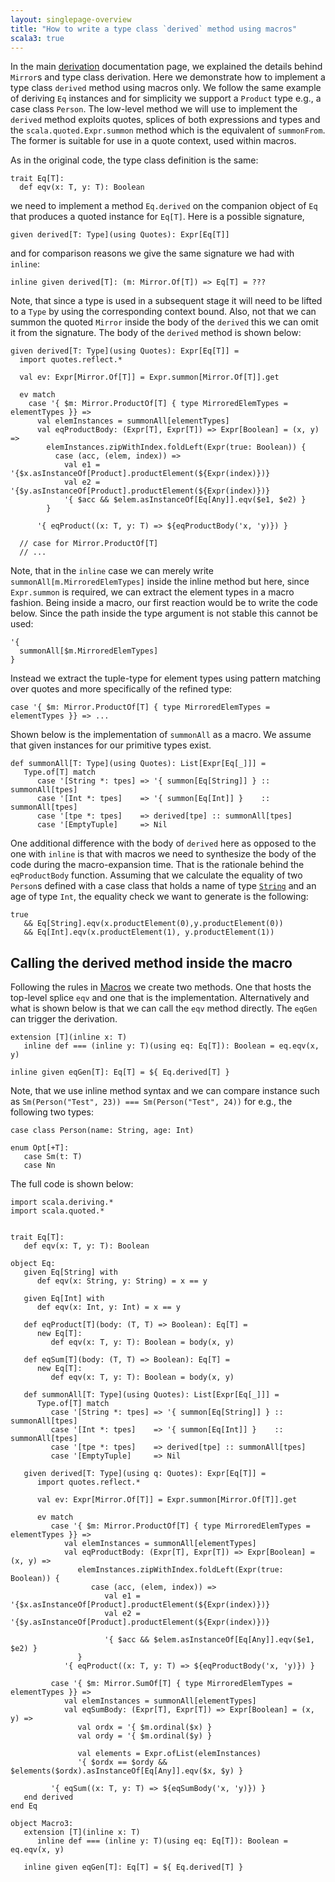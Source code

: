 ```yaml
---
layout: singlepage-overview
title: "How to write a type class `derived` method using macros"
scala3: true
---
```


<!-- THIS FILE HAS BEEN GENERATED BY SCALADOC PREPROCESSOR.
    The whole process of generation the docs can be found under this README: https://github.com/lampepfl/dotty/blob/master/docs/README.md
    The source file can be found here https://github.com/lampepfl/dotty/edit/master/docs/docs/reference/contextual/derivation-macro.md
    NOTE THAT ANY CHANGES TO THIS FILE WILL BE OVERRIDEN BY PREPROCESSOR.
-->

In the main [derivation](./derivation.html) documentation page, we explained the
details behind `Mirror`s and type class derivation. Here we demonstrate how to
implement a type class `derived` method using macros only. We follow the same
example of deriving `Eq` instances and for simplicity we support a `Product`
type e.g., a case class `Person`. The low-level method we will use to implement
the `derived` method exploits quotes, splices of both expressions and types and
the `scala.quoted.Expr.summon` method which is the equivalent of
`summonFrom`. The former is suitable for use in a quote context, used within
macros.

As in the original code, the type class definition is the same:

<div class="snippet" scala-snippet ><div class="buttons"></div><pre><code class="language-scala"><span id="0" class="" >trait Eq[T]:
</span><span id="1" class="" >  def eqv(x: T, y: T): Boolean
</span></code></pre></div>

we need to implement a method `Eq.derived` on the companion object of `Eq` that
produces a quoted instance for `Eq[T]`. Here is a possible signature,

<div class="snippet" scala-snippet ><div class="buttons"></div><pre><code class="language-scala"><span id="0" class="" >given derived[T: Type](using Quotes): Expr[Eq[T]]
</span></code></pre></div>

and for comparison reasons we give the same signature we had with `inline`:

<div class="snippet" scala-snippet ><div class="buttons"></div><pre><code class="language-scala"><span id="0" class="" >inline given derived[T]: (m: Mirror.Of[T]) =&gt; Eq[T] = ???
</span></code></pre></div>

Note, that since a type is used in a subsequent stage it will need to be lifted
to a `Type` by using the corresponding context bound. Also, not that we can
summon the quoted `Mirror` inside the body of the `derived` this we can omit it
from the signature. The body of the `derived` method is shown below:

<div class="snippet" scala-snippet ><div class="buttons"></div><pre><code class="language-scala"><span id="0" class="" >given derived[T: Type](using Quotes): Expr[Eq[T]] =
</span><span id="1" class="" >  import quotes.reflect.*
</span><span id="2" class="" >
</span><span id="3" class="" >  val ev: Expr[Mirror.Of[T]] = Expr.summon[Mirror.Of[T]].get
</span><span id="4" class="" >
</span><span id="5" class="" >  ev match
</span><span id="6" class="" >    case &apos;{ $m: Mirror.ProductOf[T] { type MirroredElemTypes = elementTypes }} =&gt;
</span><span id="7" class="" >      val elemInstances = summonAll[elementTypes]
</span><span id="8" class="" >      val eqProductBody: (Expr[T], Expr[T]) =&gt; Expr[Boolean] = (x, y) =&gt;
</span><span id="9" class="" >        elemInstances.zipWithIndex.foldLeft(Expr(true: Boolean)) {
</span><span id="10" class="" >          case (acc, (elem, index)) =&gt;
</span><span id="11" class="" >            val e1 = &apos;{$x.asInstanceOf[Product].productElement(${Expr(index)})}
</span><span id="12" class="" >            val e2 = &apos;{$y.asInstanceOf[Product].productElement(${Expr(index)})}
</span><span id="13" class="" >            &apos;{ $acc &amp;&amp; $elem.asInstanceOf[Eq[Any]].eqv($e1, $e2) }
</span><span id="14" class="" >        }
</span><span id="15" class="" >
</span><span id="16" class="" >      &apos;{ eqProduct((x: T, y: T) =&gt; ${eqProductBody(&apos;x, &apos;y)}) }
</span><span id="17" class="" >
</span><span id="18" class="" >  // case for Mirror.ProductOf[T]
</span><span id="19" class="" >  // ...
</span></code></pre></div>

Note, that in the `inline` case we can merely write
`summonAll[m.MirroredElemTypes]` inside the inline method but here, since
`Expr.summon` is required, we can extract the element types in a macro fashion.
Being inside a macro, our first reaction would be to write the code below. Since
the path inside the type argument is not stable this cannot be used:

<div class="snippet" scala-snippet ><div class="buttons"></div><pre><code class="language-scala"><span id="0" class="" >&apos;{
</span><span id="1" class="" >  summonAll[$m.MirroredElemTypes]
</span><span id="2" class="" >}
</span></code></pre></div>

Instead we extract the tuple-type for element types using pattern matching over
quotes and more specifically of the refined type:

<div class="snippet" scala-snippet ><div class="buttons"></div><pre><code class="language-scala"><span id="0" class="" >case &apos;{ $m: Mirror.ProductOf[T] { type MirroredElemTypes = elementTypes }} =&gt; ...
</span></code></pre></div>

Shown below is the implementation of `summonAll` as a macro. We assume that
given instances for our primitive types exist.

<div class="snippet" scala-snippet ><div class="buttons"></div><pre><code class="language-scala"><span id="0" class="" >def summonAll[T: Type](using Quotes): List[Expr[Eq[_]]] =
</span><span id="1" class="" >   Type.of[T] match
</span><span id="2" class="" >      case &apos;[String *: tpes] =&gt; &apos;{ summon[Eq[String]] } :: summonAll[tpes]
</span><span id="3" class="" >      case &apos;[Int *: tpes]    =&gt; &apos;{ summon[Eq[Int]] }    :: summonAll[tpes]
</span><span id="4" class="" >      case &apos;[tpe *: tpes]    =&gt; derived[tpe] :: summonAll[tpes]
</span><span id="5" class="" >      case &apos;[EmptyTuple]     =&gt; Nil
</span></code></pre></div>

One additional difference with the body of `derived` here as opposed to the one
with `inline` is that with macros we need to synthesize the body of the code during the
macro-expansion time. That is the rationale behind the `eqProductBody` function.
Assuming that we calculate the equality of two `Person`s defined with a case
class that holds a name of type [`String`](https://scala-lang.org/api/3.x/scala/Predef$.html#String-0)
and an age of type `Int`, the equality check we want to generate is the following:

<div class="snippet" scala-snippet ><div class="buttons"></div><pre><code class="language-scala"><span id="0" class="" >true
</span><span id="1" class="" >   &amp;&amp; Eq[String].eqv(x.productElement(0),y.productElement(0))
</span><span id="2" class="" >   &amp;&amp; Eq[Int].eqv(x.productElement(1), y.productElement(1))
</span></code></pre></div>

## Calling the derived method inside the macro

Following the rules in [Macros](../metaprogramming.html) we create two methods.
One that hosts the top-level splice `eqv` and one that is the implementation.
Alternatively and what is shown below is that we can call the `eqv` method
directly. The `eqGen` can trigger the derivation.

<div class="snippet" scala-snippet ><div class="buttons"></div><pre><code class="language-scala"><span id="0" class="" >extension [T](inline x: T)
</span><span id="1" class="" >   inline def === (inline y: T)(using eq: Eq[T]): Boolean = eq.eqv(x, y)
</span><span id="2" class="" >
</span><span id="3" class="" >inline given eqGen[T]: Eq[T] = ${ Eq.derived[T] }
</span></code></pre></div>

Note, that we use inline method syntax and we can compare instance such as
`Sm(Person("Test", 23)) === Sm(Person("Test", 24))` for e.g., the following two
types:

<div class="snippet" scala-snippet ><div class="buttons"></div><pre><code class="language-scala"><span id="0" class="" >case class Person(name: String, age: Int)
</span><span id="1" class="" >
</span><span id="2" class="" >enum Opt[+T]:
</span><span id="3" class="" >   case Sm(t: T)
</span><span id="4" class="" >   case Nn
</span></code></pre></div>

The full code is shown below:

<div class="snippet" scala-snippet ><div class="buttons"></div><pre><code class="language-scala"><span id="0" class="" >import scala.deriving.*
</span><span id="1" class="" >import scala.quoted.*
</span><span id="2" class="" >
</span><span id="3" class="" >
</span><span id="4" class="" >trait Eq[T]:
</span><span id="5" class="" >   def eqv(x: T, y: T): Boolean
</span><span id="6" class="" >
</span><span id="7" class="" >object Eq:
</span><span id="8" class="" >   given Eq[String] with
</span><span id="9" class="" >      def eqv(x: String, y: String) = x == y
</span><span id="10" class="" >
</span><span id="11" class="" >   given Eq[Int] with
</span><span id="12" class="" >      def eqv(x: Int, y: Int) = x == y
</span><span id="13" class="" >
</span><span id="14" class="" >   def eqProduct[T](body: (T, T) =&gt; Boolean): Eq[T] =
</span><span id="15" class="" >      new Eq[T]:
</span><span id="16" class="" >         def eqv(x: T, y: T): Boolean = body(x, y)
</span><span id="17" class="" >
</span><span id="18" class="" >   def eqSum[T](body: (T, T) =&gt; Boolean): Eq[T] =
</span><span id="19" class="" >      new Eq[T]:
</span><span id="20" class="" >         def eqv(x: T, y: T): Boolean = body(x, y)
</span><span id="21" class="" >
</span><span id="22" class="" >   def summonAll[T: Type](using Quotes): List[Expr[Eq[_]]] =
</span><span id="23" class="" >      Type.of[T] match
</span><span id="24" class="" >         case &apos;[String *: tpes] =&gt; &apos;{ summon[Eq[String]] } :: summonAll[tpes]
</span><span id="25" class="" >         case &apos;[Int *: tpes]    =&gt; &apos;{ summon[Eq[Int]] }    :: summonAll[tpes]
</span><span id="26" class="" >         case &apos;[tpe *: tpes]    =&gt; derived[tpe] :: summonAll[tpes]
</span><span id="27" class="" >         case &apos;[EmptyTuple]     =&gt; Nil
</span><span id="28" class="" >
</span><span id="29" class="" >   given derived[T: Type](using q: Quotes): Expr[Eq[T]] =
</span><span id="30" class="" >      import quotes.reflect.*
</span><span id="31" class="" >
</span><span id="32" class="" >      val ev: Expr[Mirror.Of[T]] = Expr.summon[Mirror.Of[T]].get
</span><span id="33" class="" >
</span><span id="34" class="" >      ev match
</span><span id="35" class="" >         case &apos;{ $m: Mirror.ProductOf[T] { type MirroredElemTypes = elementTypes }} =&gt;
</span><span id="36" class="" >            val elemInstances = summonAll[elementTypes]
</span><span id="37" class="" >            val eqProductBody: (Expr[T], Expr[T]) =&gt; Expr[Boolean] = (x, y) =&gt;
</span><span id="38" class="" >               elemInstances.zipWithIndex.foldLeft(Expr(true: Boolean)) {
</span><span id="39" class="" >                  case (acc, (elem, index)) =&gt;
</span><span id="40" class="" >                     val e1 = &apos;{$x.asInstanceOf[Product].productElement(${Expr(index)})}
</span><span id="41" class="" >                     val e2 = &apos;{$y.asInstanceOf[Product].productElement(${Expr(index)})}
</span><span id="42" class="" >
</span><span id="43" class="" >                     &apos;{ $acc &amp;&amp; $elem.asInstanceOf[Eq[Any]].eqv($e1, $e2) }
</span><span id="44" class="" >               }
</span><span id="45" class="" >            &apos;{ eqProduct((x: T, y: T) =&gt; ${eqProductBody(&apos;x, &apos;y)}) }
</span><span id="46" class="" >
</span><span id="47" class="" >         case &apos;{ $m: Mirror.SumOf[T] { type MirroredElemTypes = elementTypes }} =&gt;
</span><span id="48" class="" >            val elemInstances = summonAll[elementTypes]
</span><span id="49" class="" >            val eqSumBody: (Expr[T], Expr[T]) =&gt; Expr[Boolean] = (x, y) =&gt;
</span><span id="50" class="" >               val ordx = &apos;{ $m.ordinal($x) }
</span><span id="51" class="" >               val ordy = &apos;{ $m.ordinal($y) }
</span><span id="52" class="" >
</span><span id="53" class="" >               val elements = Expr.ofList(elemInstances)
</span><span id="54" class="" >               &apos;{ $ordx == $ordy &amp;&amp; $elements($ordx).asInstanceOf[Eq[Any]].eqv($x, $y) }
</span><span id="55" class="" >
</span><span id="56" class="" >         &apos;{ eqSum((x: T, y: T) =&gt; ${eqSumBody(&apos;x, &apos;y)}) }
</span><span id="57" class="" >   end derived
</span><span id="58" class="" >end Eq
</span><span id="59" class="" >
</span><span id="60" class="" >object Macro3:
</span><span id="61" class="" >   extension [T](inline x: T)
</span><span id="62" class="" >      inline def === (inline y: T)(using eq: Eq[T]): Boolean = eq.eqv(x, y)
</span><span id="63" class="" >
</span><span id="64" class="" >   inline given eqGen[T]: Eq[T] = ${ Eq.derived[T] }
</span></code></pre></div>
